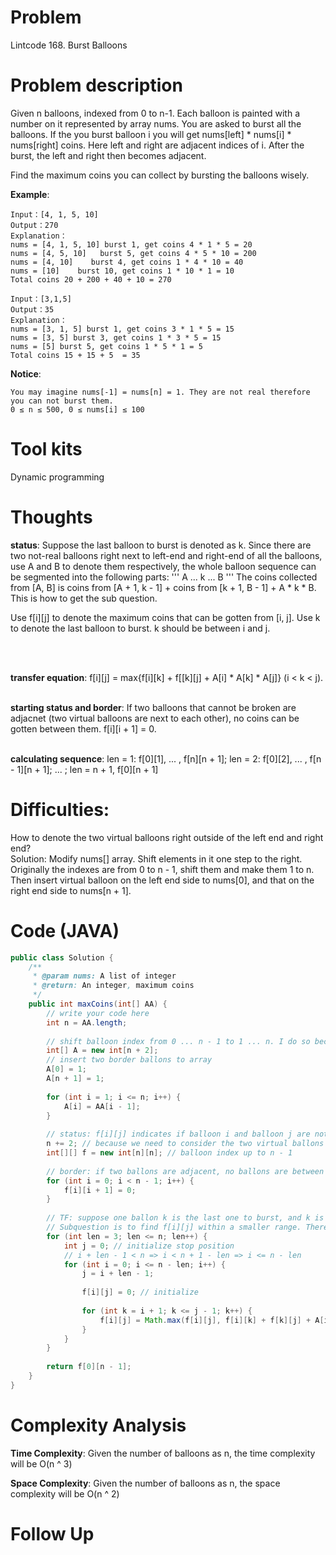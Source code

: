 # Problem
Lintcode 168. Burst Balloons

# Problem description
Given n balloons, indexed from 0 to n-1. Each balloon is painted with a number on it represented by array nums. You are asked to burst all the balloons. If the you burst balloon i you will get nums[left] * nums[i] * nums[right] coins. Here left and right are adjacent indices of i. After the burst, the left and right then becomes adjacent.

Find the maximum coins you can collect by bursting the balloons wisely.

**Example**:
```
Input：[4, 1, 5, 10]
Output：270
Explanation：
nums = [4, 1, 5, 10] burst 1, get coins 4 * 1 * 5 = 20
nums = [4, 5, 10]   burst 5, get coins 4 * 5 * 10 = 200 
nums = [4, 10]    burst 4, get coins 1 * 4 * 10 = 40
nums = [10]    burst 10, get coins 1 * 10 * 1 = 10
Total coins 20 + 200 + 40 + 10 = 270
```

```
Input：[3,1,5]
Output：35
Explanation：
nums = [3, 1, 5] burst 1, get coins 3 * 1 * 5 = 15
nums = [3, 5] burst 3, get coins 1 * 3 * 5 = 15
nums = [5] burst 5, get coins 1 * 5 * 1 = 5
Total coins 15 + 15 + 5  = 35
```

**Notice**:
```
You may imagine nums[-1] = nums[n] = 1. They are not real therefore you can not burst them.
0 ≤ n ≤ 500, 0 ≤ nums[i] ≤ 100
```
# Tool kits
Dynamic programming

# Thoughts
**status**: Suppose the last balloon to burst is denoted as k. Since there are two not-real balloons right next to left-end and right-end of all the balloons, use A and B to denote them respectively, the whole balloon sequence can be segmented into the following parts: 
'''
A ... k ... B
'''
The coins collected from [A, B] is coins from [A + 1, k - 1] + coins from [k + 1, B - 1] + A * k * B. This is how to get the sub question. <br/>

Use f[i][j] to denote the maximum coins that can be gotten from [i, j]. Use k to denote the last balloon to burst. k should be between i and j.  

<br/><br/>

**transfer equation**:  f[i][j] = max{f[i][k] + f[[k][j] + A[i] * A[k] * A[j]} (i < k < j). <br/><br/>

**starting status and border**: If two balloons that cannot be broken are adjacnet (two virtual balloons are next to each other), no coins can be gotten between them. f[i][i + 1] = 0. <br/><br/> 

**calculating sequence**: len = 1: f[0][1], ... , f[n][n + 1]; len = 2: f[0][2], ... , f[n - 1][n + 1]; ... ; len = n + 1, f[0][n + 1]


# Difficulties:
How to denote the two virtual balloons right outside of the left end and right end? <br/>
Solution: Modify nums[] array. Shift elements in it one step to the right. Originally the indexes are from 0 to n - 1, shift them and make them 1 to n. Then insert virtual balloon on the left end side to nums[0], and that on the right end side to nums[n + 1].


# Code (JAVA)
```java
public class Solution {
    /**
     * @param nums: A list of integer
     * @return: An integer, maximum coins
     */
    public int maxCoins(int[] AA) {
        // write your code here
        int n = AA.length;
        
        // shift balloon index from 0 ... n - 1 to 1 ... n. I do so because I wish to insert AA[-1] and AA[n], but index -1 is not compatible with normal starting index, which is 0. To make TF more conveniently represent these two virtual ballons, one step right shift is necessary.
        int[] A = new int[n + 2]; 
        // insert two border ballons to array
        A[0] = 1;
        A[n + 1] = 1;
        
        for (int i = 1; i <= n; i++) {
            A[i] = AA[i - 1];
        }
        
        // status: f[i][j] indicates if balloon i and balloon j are not burst, the maximum coin that can be gotton by bursting balloons from i + 1 to j - 1
        n += 2; // because we need to consider the two virtual ballons on the left side and right side
        int[][] f = new int[n][n]; // balloon index up to n - 1
        
        // border: if two ballons are adjacent, no ballons are between them and thus no coins can be gotten by bursting ballons between them
        for (int i = 0; i < n - 1; i++) {
            f[i][i + 1] = 0;
        }
        
        // TF: suppose one ballon k is the last one to burst, and k is between i and j, then f[i][j] will be the maximum coin gotten by bursting balloon [i, k] + maximum coin gotten from bursting ballon [k, j] + A[i] * A[k] * A[j]
        // Subquestion is to find f[i][j] within a smaller range. Therefore we need to test f[i][j] when the length between i and j get larger
        for (int len = 3; len <= n; len++) {
            int j = 0; // initialize stop position
            // i + len - 1 < n => i < n + 1 - len => i <= n - len
            for (int i = 0; i <= n - len; i++) {
                j = i + len - 1;
                
                f[i][j] = 0; // initialize
                
                for (int k = i + 1; k <= j - 1; k++) {
                    f[i][j] = Math.max(f[i][j], f[i][k] + f[k][j] + A[i] * A[k] * A[j]);
                }
            }
        }
        
        return f[0][n - 1];
    }
}
```

# Complexity Analysis
**Time Complexity**: Given the number of balloons as n, the time complexity will be O(n ^ 3)

**Space Complexity**: Given the number of balloons as n, the space complexity will be O(n ^ 2)

# Follow Up
